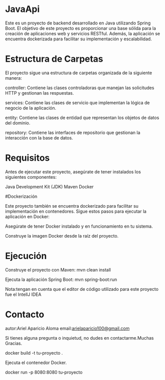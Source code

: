 # JavaApi

Este es un proyecto de backend desarrollado en Java utilizando Spring Boot. El objetivo de este proyecto es proporcionar una base sólida para la creación de aplicaciones web y servicios RESTful. Además, la aplicación se encuentra dockerizada para facilitar su implementación y escalabilidad.

# Estructura de Carpetas

El proyecto sigue una estructura de carpetas organizada de la siguiente manera:

controller: Contiene las clases controladoras que manejan las solicitudes HTTP y gestionan las respuestas.

services: Contiene las clases de servicio que implementan la lógica de negocio de la aplicación.

entity: Contiene las clases de entidad que representan los objetos de datos del dominio.

repository: Contiene las interfaces de repositorio que gestionan la interacción con la base de datos.

# Requisitos

Antes de ejecutar este proyecto, asegúrate de tener instalados los siguientes componentes:

Java Development Kit (JDK)
Maven
Docker

#Dockerización

Este proyecto también se encuentra dockerizado para facilitar su implementación en contenedores. Sigue estos pasos para ejecutar la aplicación en Docker:

Asegúrate de tener Docker instalado y en funcionamiento en tu sistema.

Construye la imagen Docker desde la raíz del proyecto.

# Ejecución

Construye el proyecto con Maven:
mvn clean install

Ejecuta la aplicación Spring Boot:
mvn spring-boot:run

Nota:tengan en cuenta que el editor de código utilizado para este proyecto fue el IntellJ IDEA

# Contacto

autor:Ariel Aparicio Aloma
email:arielaparicio100@gmail.com

Si tienes alguna pregunta o inquietud, no dudes en contactarme.Muchas Gracias.










docker build -t tu-proyecto .

Ejecuta el contenedor Docker.

docker run -p 8080:8080 tu-proyecto
